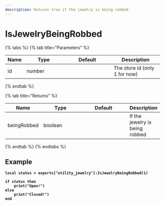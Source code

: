 ```yaml
---
description: Returns true if the jewelry is being robbed
---
```


# IsJewelryBeingRobbed

{% tabs %}
{% tab title="Parameters" %}
<table><thead><tr><th>Name</th><th width="112">Type</th><th width="140">Default</th><th>Description</th></tr></thead><tbody><tr><td>id</td><td>number</td><td></td><td>The store id (only 1 for now)</td></tr></tbody></table>
{% endtab %}

{% tab title="Returns" %}
<table><thead><tr><th>Name</th><th width="112">Type</th><th width="140">Default</th><th>Description</th></tr></thead><tbody><tr><td>beingRobbed</td><td>boolean</td><td></td><td>If the jewelry is being robbed</td></tr></tbody></table>
{% endtab %}
{% endtabs %}

## Example

<pre class="language-lua"><code class="lang-lua"><strong>local status = exports["utility_jewelry"]:IsJewelryBeingRobbed(1)
</strong><strong>
</strong><strong>if status then
</strong><strong>    print("Open!")
</strong><strong>else
</strong><strong>    print("Closed!")
</strong><strong>end
</strong></code></pre>
